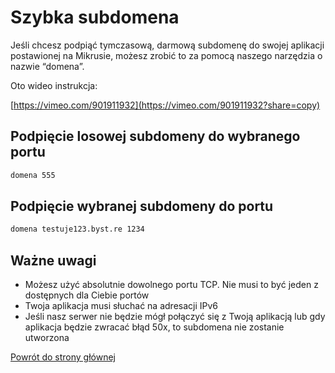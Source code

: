 # Szybka subdomena

Jeśli chcesz podpiąć tymczasową, darmową subdomenę do swojej aplikacji postawionej na Mikrusie, możesz zrobić to za pomocą naszego narzędzia o nazwie “domena”.

Oto wideo instrukcja:

[https://vimeo.com/901911932](https://vimeo.com/901911932?share=copy)

## Podpięcie losowej subdomeny do wybranego portu

```bash
domena 555
```

## Podpięcie wybranej subdomeny do portu

```bash
domena testuje123.byst.re 1234
```

## Ważne uwagi

- Możesz użyć absolutnie dowolnego portu TCP. Nie musi to być jeden z dostępnych dla Ciebie portów
- Twoja aplikacja musi słuchać na adresacji IPv6
- Jeśli nasz serwer nie będzie mógł połączyć się z Twoją aplikacją lub gdy aplikacja będzie zwracać błąd 50x, to subdomena nie zostanie utworzona

[Powrót do strony głównej](/)